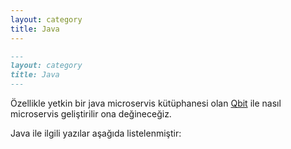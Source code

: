 ```yaml
---
layout: category
title: Java
---
```


```md
---
layout: category
title: Java
---
```
Özellikle yetkin bir java microservis kütüphanesi olan [Qbit](https://github.com/advantageous/qbit) ile nasıl microservis geliştirilir ona değineceğiz. 

Java ile ilgili yazılar aşağıda listelenmiştir:

